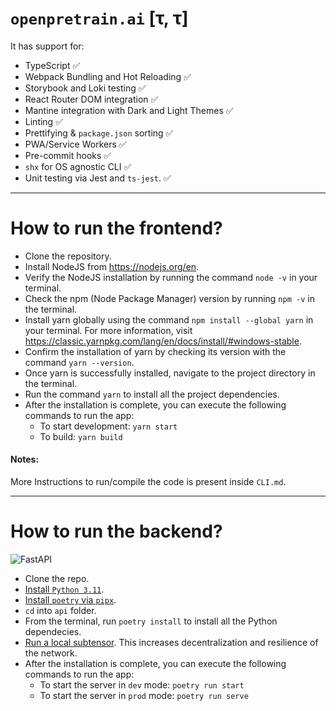 # `openpretrain.ai` [τ, τ]

It has support for:

- TypeScript ✅
- Webpack Bundling and Hot Reloading ✅
- Storybook and Loki testing ✅
- React Router DOM integration ✅
- Mantine integration with Dark and Light Themes ✅
- Linting ✅
- Prettifying & `package.json` sorting ✅
- PWA/Service Workers ✅
- Pre-commit hooks ✅
- `shx` for OS agnostic CLI ✅
- Unit testing via Jest and `ts-jest`. ✅

---

# How to run the frontend?

- Clone the repository.
- Install NodeJS from https://nodejs.org/en.
- Verify the NodeJS installation by running the command `node -v` in your terminal.
- Check the npm (Node Package Manager) version by running `npm -v` in the terminal.
- Install yarn globally using the command `npm install --global yarn` in your terminal. For more information, visit https://classic.yarnpkg.com/lang/en/docs/install/#windows-stable.
- Confirm the installation of yarn by checking its version with the command `yarn --version`.
- Once yarn is successfully installed, navigate to the project directory in the terminal.
- Run the command `yarn` to install all the project dependencies.
- After the installation is complete, you can execute the following commands to run the app:
   - To start development: `yarn start`
   - To build: `yarn build`
      
#### Notes:

More Instructions to run/compile the code is present inside `CLI.md`.

---

# How to run the backend?

![FastAPI](https://img.shields.io/badge/FastAPI-005571?style=for-the-badge&logo=fastapi)

- Clone the repo.
- [Install `Python 3.11`](https://www.python.org/downloads/).
- [Install `poetry` via `pipx`](https://python-poetry.org/docs/#installing-with-pipx).
- `cd` into `api` folder.
- From the terminal, run `poetry install` to install all the Python dependecies.
- [Run a local subtensor](https://github.com/unconst/pretrain-subnet?tab=readme-ov-file#mining-steps). This increases decentralization and resilience of the network.
- After the installation is complete, you can execute the following commands to run the app:
   - To start the server in `dev` mode: `poetry run start`
   - To start the server in `prod` mode: `poetry run serve`
